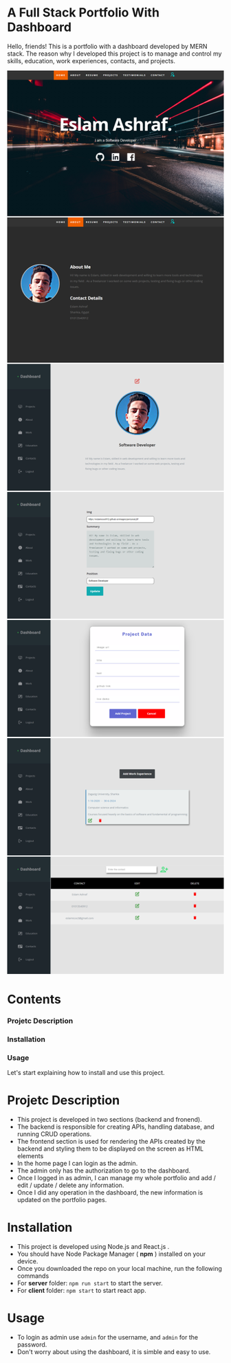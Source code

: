 # A Full Stack Portfolio With Dashboard

Hello, friends!
This is a portfolio with a dashboard developed by MERN stack.
The reason why I developed this project is to manage and control my skills, education, work experiences, contacts, and projects.

![Home](./client/images/portfolio1.png)
![About](./client/images/portfolio2.png)
![Dashboard_About](./client/images/portfolio3.png)
![Dashboard_About_Edit](./client/images/portfolio4.png)
![Add_Project](./client/images/portfolio5.png)
![Dashboard_Works](./client/images/portfolio6.png)
![Dashboard_Contacts](./client/images/portfolio7.png)

# Contents

### Projetc Description

### Installation

### Usage

Let's start explaining how to install and use this project.

# Projetc Description

- This project is developed in two sections (backend and fronend).
- The backend is responsible for creating APIs, handling database, and running CRUD operations.
- The frontend section is used for rendering the APIs created by the backend and styling them
  to be displayed on the screen as HTML elements
- In the home page I can login as the admin.
- The admin only has the authorization to go to the dashboard.
- Once I logged in as admin, I can manage my whole portfolio and add / edit / update / delete any information.
- Once I did any operation in the dashboard, the new information is updated on the portfolio pages.

# Installation

- This project is developed using Node.js and React.js .
- You should have Node Package Manager ( **npm** ) installed on your device.
- Once you downloaded the repo on your local machine, run the following commands
- For **server** folder: `npm run start` to start the server.
- For **client** folder: `npm start` to start react app.

# Usage

- To login as admin use `admin` for the username, and `admin` for the password.
- Don't worry about using the dashboard, it is simble and easy to use.

